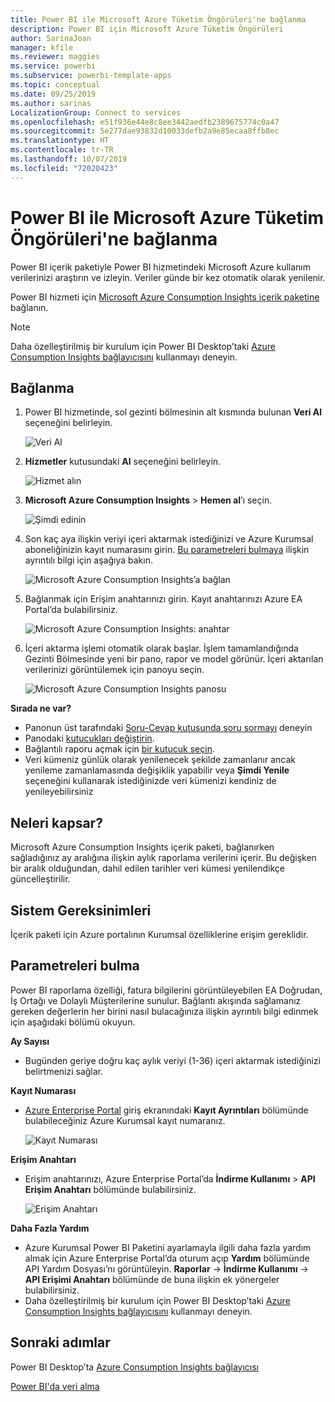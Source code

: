 ```yaml
---
title: Power BI ile Microsoft Azure Tüketim Öngörüleri'ne bağlanma
description: Power BI için Microsoft Azure Tüketim Öngörüleri
author: SarinaJoan
manager: kfile
ms.reviewer: maggies
ms.service: powerbi
ms.subservice: powerbi-template-apps
ms.topic: conceptual
ms.date: 09/25/2019
ms.author: sarinas
LocalizationGroup: Connect to services
ms.openlocfilehash: e51f936e44e8c8ee3442aedfb2389675774c0a47
ms.sourcegitcommit: 5e277dae93832d10033defb2a9e85ecaa8ffb8ec
ms.translationtype: HT
ms.contentlocale: tr-TR
ms.lasthandoff: 10/07/2019
ms.locfileid: "72020423"
---
```

# <a name="connect-to-microsoft-azure-consumption-insights-with-power-bi"></a>Power BI ile Microsoft Azure Tüketim Öngörüleri'ne bağlanma
Power BI içerik paketiyle Power BI hizmetindeki Microsoft Azure kullanım verilerinizi araştırın ve izleyin. Veriler günde bir kez otomatik olarak yenilenir.

Power BI hizmeti için [Microsoft Azure Consumption Insights içerik paketine](https://app.powerbi.com/getdata/services/azureconsumption) bağlanın.

> [!NOTE]
> Daha özelleştirilmiş bir kurulum için Power BI Desktop’taki [Azure Consumption Insights bağlayıcısını](desktop-connect-azure-consumption-insights.md) kullanmayı deneyin.

## <a name="how-to-connect"></a>Bağlanma
1. Power BI hizmetinde, sol gezinti bölmesinin alt kısmında bulunan **Veri Al** seçeneğini belirleyin.
   
    ![Veri Al](media/service-connect-to-azure-consumption-insights/getdata.png)
2. **Hizmetler** kutusundaki **Al** seçeneğini belirleyin.
   
   ![Hizmet alın](media/service-connect-to-azure-consumption-insights/services.png)
3. **Microsoft Azure Consumption Insights** \> **Hemen al**’ı seçin. 
   
   ![Şimdi edinin](media/service-connect-to-azure-consumption-insights/mazureconsumption.png)
4. Son kaç aya ilişkin veriyi içeri aktarmak istediğinizi ve Azure Kurumsal aboneliğinizin kayıt numarasını girin. [Bu parametreleri bulmaya](#FindingParams) ilişkin ayrıntılı bilgi için aşağıya bakın.
   
    ![Microsoft Azure Consumption Insights’a bağlan](media/service-connect-to-azure-consumption-insights/azureconsumptionparams.png)
5. Bağlanmak için Erişim anahtarınızı girin. Kayıt anahtarınızı Azure EA Portal’da bulabilirsiniz. 
   
    ![Microsoft Azure Consumption Insights: anahtar](media/service-connect-to-azure-consumption-insights/msazureconsumptioncreds.png)
6. İçeri aktarma işlemi otomatik olarak başlar. İşlem tamamlandığında Gezinti Bölmesinde yeni bir pano, rapor ve model görünür. İçeri aktarılan verilerinizi görüntülemek için panoyu seçin.
   
   ![Microsoft Azure Consumption Insights panosu](media/service-connect-to-azure-consumption-insights/msazureconsumptiondashboard.png)

**Sırada ne var?**

* Panonun üst tarafındaki [Soru-Cevap kutusunda soru sormayı](consumer/end-user-q-and-a.md) deneyin
* Panodaki [kutucukları değiştirin](service-dashboard-edit-tile.md).
* Bağlantılı raporu açmak için [bir kutucuk seçin](consumer/end-user-tiles.md).
* Veri kümeniz günlük olarak yenilenecek şekilde zamanlanır ancak yenileme zamanlamasında değişiklik yapabilir veya **Şimdi Yenile** seçeneğini kullanarak istediğinizde veri kümenizi kendiniz de yenileyebilirsiniz

## <a name="whats-included"></a>Neleri kapsar?
Microsoft Azure Consumption Insights içerik paketi, bağlanırken sağladığınız ay aralığına ilişkin aylık raporlama verilerini içerir. Bu değişken bir aralık olduğundan, dahil edilen tarihler veri kümesi yenilendikçe güncelleştirilir.

## <a name="system-requirements"></a>Sistem Gereksinimleri
İçerik paketi için Azure portalının Kurumsal özelliklerine erişim gereklidir. 

<a name="FindingParams"></a>

## <a name="finding-parameters"></a>Parametreleri bulma
Power BI raporlama özelliği, fatura bilgilerini görüntüleyebilen EA Doğrudan, İş Ortağı ve Dolaylı Müşterilerine sunulur. Bağlantı akışında sağlamanız gereken değerlerin her birini nasıl bulacağınıza ilişkin ayrıntılı bilgi edinmek için aşağıdaki bölümü okuyun.

**Ay Sayısı**

* Bugünden geriye doğru kaç aylık veriyi (1-36) içeri aktarmak istediğinizi belirtmenizi sağlar.

**Kayıt Numarası**

* [Azure Enterprise Portal](https://ea.azure.com/) giriş ekranındaki **Kayıt Ayrıntıları** bölümünde bulabileceğiniz Azure Kurumsal kayıt numaranız.
  
    ![Kayıt Numarası](media/service-connect-to-azure-consumption-insights/params2.png)

**Erişim Anahtarı**

* Erişim anahtarınızı, Azure Enterprise Portal’da **İndirme Kullanımı** > **API Erişim Anahtarı** bölümünde bulabilirsiniz.
  
    ![Erişim Anahtarı](media/service-connect-to-azure-consumption-insights/creds2.png)

**Daha Fazla Yardım**

* Azure Kurumsal Power BI Paketini ayarlamayla ilgili daha fazla yardım almak için Azure Enterprise Portal’da oturum açıp **Yardım** bölümünde API Yardım Dosyası’nı görüntüleyin. **Raporlar** -> **İndirme Kullanımı** -> **API Erişimi Anahtarı** bölümünde de buna ilişkin ek yönergeler bulabilirsiniz.
* Daha özelleştirilmiş bir kurulum için Power BI Desktop’taki [Azure Consumption Insights bağlayıcısını](desktop-connect-azure-consumption-insights.md) kullanmayı deneyin.

## <a name="next-steps"></a>Sonraki adımlar

Power BI Desktop’ta [Azure Consumption Insights bağlayıcısı](desktop-connect-azure-consumption-insights.md)

[Power BI'da veri alma](service-get-data.md)

